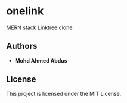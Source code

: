# onelink

MERN stack Linktree clone.

## Authors

- **Mohd Ahmed Abdus**

## License

This project is licensed under the MIT License.
